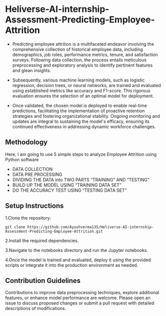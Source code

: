 # Heliverse-AI-internship-Assessment-Predicting-Employee-Attrition

- Predicting employee attrition is a multifaceted endeavor involving the comprehensive collection of historical employee data, including demographics, job roles, performance metrics, tenure, and satisfaction surveys. Following data collection, the process entails meticulous preprocessing and exploratory analysis to identify pertinent features and glean insights.

- Subsequently, various machine learning models, such as logistic regression, decision trees, or neural networks, are trained and evaluated using established metrics like accuracy and F1-score. This rigorous evaluation ensures the selection of an optimal model for deployment.

- Once validated, the chosen model is deployed to enable real-time predictions, facilitating the implementation of proactive retention strategies and fostering organizational stability. Ongoing monitoring and updates are integral to sustaining the model's efficacy, ensuring its continued effectiveness in addressing dynamic workforce challenges.

## Methodology

Here, I am going to use 5 simple steps to analyze Employee Attrition using Python software

- DATA COLLECTION
- DATA PRE PROCESSING
- DIVIDING THE DATA into TWO PARTS “TRAINING” AND “TESTING”
- BUILD UP THE MODEL USING “TRAINING DATA SET”
- DO THE ACCURACY TEST USING “TESTING DATA SET”

## Setup Instructions
1.Clone the repository: 

    git clone https://github.com/Ayushverma135/Heliverse-AI-internship-Assessment-Predicting-Employee-Attrition.git
    
2.Install the required dependencies.

3.Navigate to the notebooks directory and run the Jupyter notebooks.

4.Once the model is trained and evaluated, deploy it using the provided scripts or integrate it into the production environment as needed.

## Contribution Guidelines

Contributions to improve data preprocessing techniques, explore additional features, or enhance model performance are welcome.
Please open an issue to discuss proposed changes or submit a pull request with detailed descriptions of modifications.
